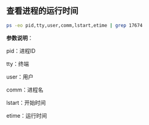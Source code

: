 ## 查看进程的运行时间

```bash
ps -eo pid,tty,user,comm,lstart,etime | grep 17674
```

**参数说明**：

pid：进程ID

tty：终端

user：用户

comm：进程名

lstart：开始时间

etime：运行时间